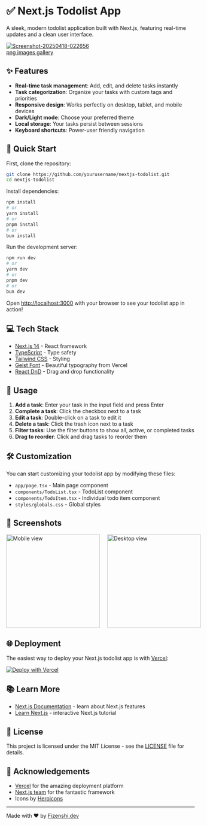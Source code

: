# ✅ Next.js Todolist App

A sleek, modern todolist application built with Next.js, featuring real-time updates and a clean user interface.

<a href="https://ibb.co.com/BK3dR45m"><img src="https://i.ibb.co.com/sJRkr5dh/Screenshot-20250418-022656.png" alt="Screenshot-20250418-022656" border="0"></a><br /><a target='_blank' href='https://id.imgbb.com/'>png images gallery</a><br />
## ✨ Features

- **Real-time task management**: Add, edit, and delete tasks instantly
- **Task categorization**: Organize your tasks with custom tags and priorities
- **Responsive design**: Works perfectly on desktop, tablet, and mobile devices
- **Dark/Light mode**: Choose your preferred theme
- **Local storage**: Your tasks persist between sessions
- **Keyboard shortcuts**: Power-user friendly navigation

## 🚀 Quick Start

First, clone the repository:

```bash
git clone https://github.com/yourusername/nextjs-todolist.git
cd nextjs-todolist
```

Install dependencies:

```bash
npm install
# or
yarn install
# or
pnpm install
# or
bun install
```

Run the development server:

```bash
npm run dev
# or
yarn dev
# or
pnpm dev
# or
bun dev
```

Open [http://localhost:3000](http://localhost:3000) with your browser to see your todolist app in action!

## 💻 Tech Stack

- [Next.js 14](https://nextjs.org/) - React framework
- [TypeScript](https://www.typescriptlang.org/) - Type safety
- [Tailwind CSS](https://tailwindcss.com/) - Styling
- [Geist Font](https://vercel.com/font) - Beautiful typography from Vercel
- [React DnD](https://react-dnd.github.io/react-dnd/) - Drag and drop functionality

## 📝 Usage

1. **Add a task**: Enter your task in the input field and press Enter
2. **Complete a task**: Click the checkbox next to a task
3. **Edit a task**: Double-click on a task to edit it
4. **Delete a task**: Click the trash icon next to a task
5. **Filter tasks**: Use the filter buttons to show all, active, or completed tasks
6. **Drag to reorder**: Click and drag tasks to reorder them

## 🛠️ Customization

You can start customizing your todolist app by modifying these files:

- `app/page.tsx` - Main page component
- `components/TodoList.tsx` - TodoList component
- `components/TodoItem.tsx` - Individual todo item component
- `styles/globals.css` - Global styles

## 📱 Screenshots

<div style="display: flex; gap: 20px;">
  <img src="https://i.ibb.co.com/V0C9w45Q/Screenshot-165.png" alt="Mobile view" width="250" />
  <img src="https://i.ibb.co.com/sJRkr5dh/Screenshot-20250418-022656.png" alt="Desktop view" width="250" />
</div>

## 🌐 Deployment

The easiest way to deploy your Next.js todolist app is with [Vercel](https://vercel.com/new?utm_medium=default-template&filter=next.js):

[![Deploy with Vercel](https://vercel.com/button)](https://vercel.com/new/git/external?repository-url=https://github.com/yourusername/nextjs-todolist)

## 📚 Learn More

- [Next.js Documentation](https://nextjs.org/docs) - learn about Next.js features
- [Learn Next.js](https://nextjs.org/learn) - interactive Next.js tutorial

## 📄 License

This project is licensed under the MIT License - see the [LICENSE](LICENSE) file for details.

## 🙏 Acknowledgements

- [Vercel](https://vercel.com) for the amazing deployment platform
- [Next.js team](https://github.com/vercel/next.js) for the fantastic framework
- Icons by [Heroicons](https://heroicons.com/)

---

Made with ❤️ by [Fizenshi.dev](https://github.com/Fizenshidev)
